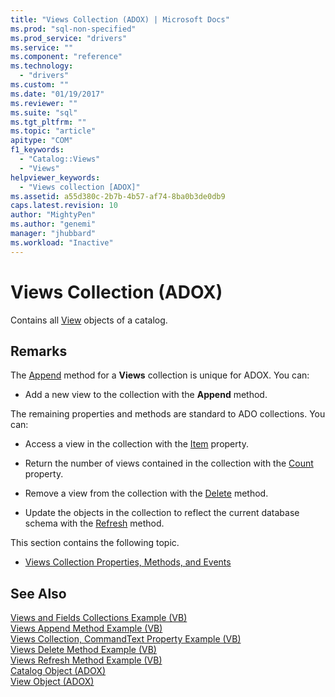 ```yaml
---
title: "Views Collection (ADOX) | Microsoft Docs"
ms.prod: "sql-non-specified"
ms.prod_service: "drivers"
ms.service: ""
ms.component: "reference"
ms.technology:
  - "drivers"
ms.custom: ""
ms.date: "01/19/2017"
ms.reviewer: ""
ms.suite: "sql"
ms.tgt_pltfrm: ""
ms.topic: "article"
apitype: "COM"
f1_keywords: 
  - "Catalog::Views"
  - "Views"
helpviewer_keywords: 
  - "Views collection [ADOX]"
ms.assetid: a55d380c-2b7b-4b57-af74-8ba0b3de0db9
caps.latest.revision: 10
author: "MightyPen"
ms.author: "genemi"
manager: "jhubbard"
ms.workload: "Inactive"
---
```

# Views Collection (ADOX)
Contains all [View](../../../ado/reference/adox-api/view-object-adox.md) objects of a catalog.  
  
## Remarks  
 The [Append](../../../ado/reference/adox-api/append-method-adox-views.md) method for a **Views** collection is unique for ADOX. You can:  
  
-   Add a new view to the collection with the **Append** method.  
  
 The remaining properties and methods are standard to ADO collections. You can:  
  
-   Access a view in the collection with the [Item](../../../ado/reference/ado-api/item-property-ado.md) property.  
  
-   Return the number of views contained in the collection with the [Count](../../../ado/reference/ado-api/count-property-ado.md) property.  
  
-   Remove a view from the collection with the [Delete](../../../ado/reference/adox-api/delete-method-adox-collections.md) method.  
  
-   Update the objects in the collection to reflect the current database schema with the [Refresh](../../../ado/reference/ado-api/refresh-method-ado.md) method.  
  
 This section contains the following topic.  
  
-   [Views Collection Properties, Methods, and Events](../../../ado/reference/adox-api/views-collection-properties-methods-and-events.md)  
  
## See Also  
 [Views and Fields Collections Example (VB)](../../../ado/reference/adox-api/views-and-fields-collections-example-vb.md)   
 [Views Append Method Example (VB)](../../../ado/reference/adox-api/views-append-method-example-vb.md)   
 [Views Collection, CommandText Property Example (VB)](../../../ado/reference/adox-api/views-collection-commandtext-property-example-vb.md)   
 [Views Delete Method Example (VB)](../../../ado/reference/adox-api/views-delete-method-example-vb.md)   
 [Views Refresh Method Example (VB)](../../../ado/reference/adox-api/views-refresh-method-example-vb.md)   
 [Catalog Object (ADOX)](../../../ado/reference/adox-api/catalog-object-adox.md)   
 [View Object (ADOX)](../../../ado/reference/adox-api/view-object-adox.md)
